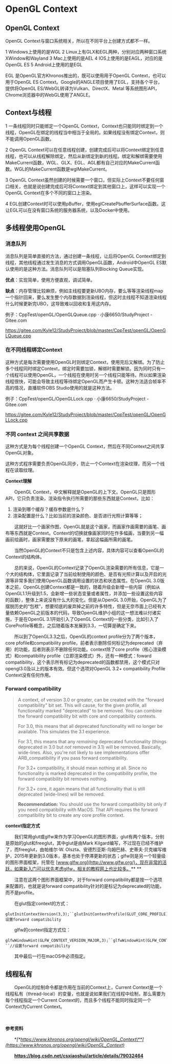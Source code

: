 # OpenGL Context



## OpenGL Context



OpenGL Context与窗口系统相关，所以在不同平台上创建方式都不一样。

1 Windows上使用的是WGL
2 Linux上有GLX和EGL两种，分别对应两种窗口系统XWindow和Wayland
3 Mac上使用的是AEL
4 IOS上使用的是EAGL，对应的是OpenGL ES
5 Android上使用的是EGL

EGL 是OpenGL官方Khronos推出的，既可以使用用于OpenGL Context，也可以用于OpenGL ES Context。Google的ANGLE项目使用了EGL，支持各个平台，提供将OpenGL ES/WebGL转译为Vulkan、DirectX、Metal 等系统图形API，Chrome浏览器中的WebGL使用了ANGLE。



## Context与线程

1 一条线程同时只能绑定一个OpenGL Context，Context也只能同时绑定到一个线程，OpenGL在绑定的线程当中相当于全局的。如果线程没有绑定Context，则不能调用OpenGL函数。

2 OpenGL Context可以在任意线程创建，创建完成后可以将Context绑定到任意线程，也可以从线程解除绑定，然后从新绑定到新的线程。绑定和解绑需要使用MakeCurrent函数，WGL、GLX、EGL、AGL都有自己对应的MakeCurrent函数。WGL的MakeCurrent函数是wglMakeCurrent。

3 OpenGL Context虽然创建的时候需要一个窗口，但实际上Context不要任何窗口相关，也就是说创建完成后可将Context绑定到其他窗口上，这样可以实现一个OpenGL Context在多个不同的窗口上渲染。

4 EGL创建Context时可以使用pBuffer，使用eglCreatePbufferSurface函数。这让EGL可以在没有窗口系统的服务器系统，以及Docker中使用。



## 多线程使用OpenGL

### 消息队列

消息队列是简单直接的方法，通过创建一条线程，让后将OpenGL Context绑定到线程，其他线程通过发生消息的方式调用OpenGL函数，Android中OpenGL ES默认使用的是这种方法。消息队列可以是阻塞队列Blocking Queue实现。



**优点**：实现简单，使用方便直观，调试简单。



**缺点**：内存管理比较麻烦，例如主线程要更新UBO内存，要么等等渲染线程map一个指针回来，要么发生整个内存数据到渲染线程，但这时主线程不知道渲染线程什么时候更新完UBO，这导致难以回收和复用这内存。



例子：CppTest/openGL/OpenGLQueue.cpp · 小康6650/StudyProject - Gitee.com  

https://gitee.com/Kyle12/StudyProject/blob/master/CppTest/openGL/OpenGLQueue.cpp



### 在不同线程绑定Context

这种方式是每次需要使用OpenGL时则绑定Context，使用完后又解绑。为了防止多个线程同时绑定Context，绑定时需要加锁，解绑时需要解锁。因为同时只有一个线程可以使用OpenGL，一个线程在使用时另一个线程只能等待。所以如果渲染线程很快，可能会导致主线程等待绑定OpenGL而产生卡顿。这种方法适合帧率不高的情况，直播软件OBS Studio使用的就是这种方法。

例子：CppTest/openGL/OpenGLLock.cpp · 小康6650/StudyProject - Gitee.com

https://gitee.com/Kyle12/StudyProject/blob/master/CppTest/openGL/OpenGLLock.cpp



### 不同 context 之间共享数据

这种方式是为每个线程创建一个OpenGL Context，然后在不同Context之间共享OpenGL对象。

这种方式程序需要负责OpenGL同步，防止一个Context在渲染纹理，而另一个线程在读取纹理。





**Context理解**　　

　　OpenGL Context，中文解释就是OpenGL的上下文。OpenGL只是图形API，它只负责渲染，渲染指令执行所需要的那些东西就是Context，比如：

1. 渲染到哪个缓存？缓存参数是什么？
2. 渲染配置是什么？比如当前的渲染颜色、是否进行光照计算等等；

　　这就好比一个画家作图，OpenGL就是这个画家，而画家作画需要的画笔、画布等东西就是Context。Context的切换就像画家同时在作多幅画，当要到另一幅画前绘画时，画家需要放下原来的画笔，拿起这幅画所需的画笔。

　　当然OpenGL的Context不只是包含上述内容，具体内容可以查看OpenGL的Context的结构体。

　　总的来说，OpenGL的Context记录了OpenGL渲染需要的所有信息，它是一个大的结构体，它里面记录了当前绘制使用的颜色、是否有光照计算以及开启的光源等非常多我们使用OpenGL函数调用设置的状态和状态属性。在OpenGL 3.0版本之前，OpenGL创建Context都是一致的，随着升级会新增一些内容（例如从OpenGL1.1升级到1.5，会新增一些状态变量或者属性，并添加一些设置这些内容的函数），整体上来说没有什么大的变化。但是从OpenGL 3.0开始，OpenGL为了摆脱历史的“包袱”，想要彻底的废弃掉之前的许多特性，但是无奈市面上已经有大量依赖OpenGL之前版本的代码，导致OpenGL维护小组的这一想法难以付诸实施，于是在OpenGL 3.1开始引入了OpenGL Context的一些分类，比如引入了CoreProfile等概念，之后随着版本发展到3.3，一切算是确定下来。

　　所以到了OpenGL3.3之后，OpenGL的context profile分为了两个版本，core pfofile和compatibility profile，前者表示删除任何标记为deprecated（弃用）的功能，后者则表示不删除任何功能。context除了core profile（核心渲染模式）和compatibility profile（立即渲染模式）外，还有一种模式：foward compatibility，这个表示所有标记为deprecated的函数都禁用，这个模式只对opengl3.0及以上的版本有效。但这个选项对OpenGL 3.2+ compatibility Profile Context没有任何作用。

### Forward compatibility

> A context, of version 3.0 or greater, can be created with the "forward compatibility" bit set. This will cause, for the given profile, all functionality marked "deprecated" to be removed. You can combine the forward compatibility bit with core and compatibility contexts.
>
> For 3.0, this means that all deprecated functionality will no longer be available. This simulates the 3.1 experience.
>
> For 3.1, this means that any *remaining* deprecated functionality (things deprecated in 3.0 but *not* removed in 3.1) will be removed. Basically, wide-lines. Also, you're not likely to see implementations offer ARB_compatibility if you pass forward compatibility.
>
> For 3.2+ compatibility, it should mean nothing at all. Since no functionality is marked deprecated in the compatibility profile, the forward compatibility bit removes nothing.
>
> For 3.2+ core, it again means that all functionality that is still deprecated (wide-lines) will be removed.
>
> **Recommendation:** You should use the forward compatibility bit only if you need compatibility with MacOS. That API requires the forward compatibility bit to create any core profile context.

 

**context指定方式**

　　我们常用glut或glfw来作为学习OpenGL的图形界面，glut有两个版本，分别是原始的glut和freeglut，其中glut是由Mark Kilgard编写，不过现在已经不维护了，而freeglut，由帕维尔·W. Olszta、安德烈亚斯·乌姆巴赫、史蒂夫·贝克编写维护，2015年更新到3.0版本，基本也处于停滞更新的状态；glfw则是另一个轻量级的图形界面框架，托管在 [www.glfw.org](http://www.glfw.org/)，现在非常的活跃，如果新入门可以优先考虑glfw，相关的教程网上也比较多。**
**

　　注意在这两个图形界面框架中，对于forward compatibility都是按一个选项来配置的，也就是说forward compatibility针对的是标记为deprecated的功能，而不是profile。

　　在glut指定context的方式：

```
glutInitContextVersion(3,3);``glutInitContextProfile(GLUT_CORE_PROFILE);``//glutInitContextFlags(GLUT_FORWARD_COMPATIBLE);　　//设置forward compatibility
```

 

　　glfw的context指定方式位：

```
glfwWindowHint(GLFW_CONTEXT_VERSION_MAJOR,3);``glfwWindowHint(GLFW_CONTEXT_VERSION_MINOR,3);``glfwWindowHint(GLFW_OPENGL_PROFILE,GLFW_OPENGL_CORE_PROFILE);``glfwWindowHint(GLFW_OPENGL_FORWARD_COMPAT,GL_TRUE);　　``//设置forward compatibility
```

　　其中最后一行在macOS中必须指定。

## 线程私有

　　OpenGL的绘制命令都是作用在当前的Context上，Current Context是一个线程私有（thread-local）的变量，也就是说如果我们在线程中绘制，那么需要为每个线程指定一个Current Context的，而且多个线程不能同时指定同一个Context为Current Context。

　　

**参考资料** 

　　**[\**https://www.khronos.org/opengl/wiki/OpenGL_Context\**](https://www.khronos.org/opengl/wiki/OpenGL_Context)**

　　**https://blog.csdn.net/csxiaoshui/article/details/79032464**

